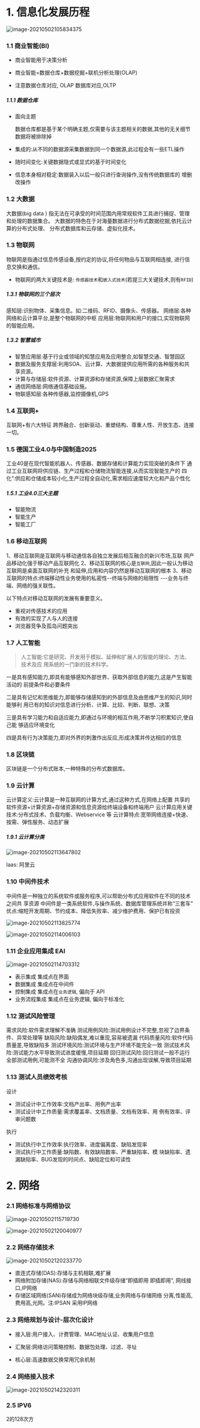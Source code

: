 # 1. 信息化发展历程

![image-20210502105834375](%E4%BF%A1%E6%81%AF%E5%8C%96/image-20210502105834375.png)

### 1.1 商业智能(BI)

+ 商业智能用于决策分析
+ 商业智能=数据仓库+数据挖掘+联机分析处理(OLAP)

+ 注意数据仓库对应, OLAP   数据库对应,OLTP

##### 1.1.1 数据仓库

+ 面向主题

  数据仓库都是基于某个明确主题,仅需要与该主题相关的数据,其他的无关细节数据将被排除掉

+ 集成的:从不同的数据源采集数据到同一个数据源,此过程会有一些ETL操作

+ 随时间变化:关键数据隐式或显式的基于时间变化

+ 信息本身相对稳定:数据装入以后一般只进行查询操作,没有传统数据库的
  增删改操作

### 1.2 大数据

大数据(big data ) 指无法在可承受的时间范围内用常规软件工具进行捕捉、管理和处理的数据集合。
大数据的特色在于对海量数据进行分布式数据挖掘,依托云计算的分布式处理、 分布式数据库和云存储、虚拟化技术。

### 1.3 物联网

物联网是指通过信息传感设备,按约定的协议,将任何物品与互联网相连接, 进行信息交换和通信。

+ 物联网的两大关键技术是: `传感器技术`和`嵌入式技术`(若提三大关键技术,则有`RFID`)

##### 1.3.1 物联网的三个层次

感知层:识别物体、采集信息。如:二维码、RFID、摄像头、传感器。
网络层:各种网络和云计算平台,是整个物联网的中枢
应用层:物联网和用户的接口,实现物联网的智能应用。

##### 1.3.2 智慧城市

+ 智慧应用层:基于行业或领域的知慧应用及应用整合,如智慧交通、智慧园区 
+ 数据及服务支撑层:利用SOA、云计算、大数据提供应用所需的各种服务和共享资源。
+ 计算与存储层:软件资源、计算资源和存储资源,保障上层数据汇聚需求
+ 通信网络层:网络通信基础设施。
+ 物联感知层:各种传感器,监控摄像机,GPS

### 1.4 互联网+

互联网+有六大特征
跨界融合、创新驱动、重塑结构、尊重人性、开放生态、连接一切。

### 1.5 德国工业4.0与中国制造2025

工业40是在现代智能机器人、传感器、数据存储和计算能力实现突破的条件下 通过工业互联网将供应链、生产过程和仓储物流智能连接,从而实现智能生产的 四化”:供应和仓储成本较小化,生产过程全自动化,需求相应速度较大化和产品个性化

##### 1.5.1 工业4.0三大主题

+ 智能物流
+ 智能生产
+ 智能工厂

### 1.6 移动互联网

1、移动互联网是互联网与移动通信各自独立发展后相互融合的新兴市场,互联 网产品移动化强于移动产品互联网化
2、移动互联网的核心是`互联网`,因此一般认为移动互联网是桌面互联网的补充 和延伸,应用和内容仍然是移动互联网的根本
3、移动互联网的特点:终端移动性业务使用的私密性--终端与网络的局限性 ---业务与终端、网络的强关联性。

以下特点对移动互联网的发展有重要意义。

+ 重视对传感技术的应用
+ 有效的实现了人与人的连接
+ 浏览器竞争及孤岛问题突出

### 1.7 人工智能

> 人工智能:它是研究、开发用于模拟、延伸和扩展人的智能的理论、方法、技术及应 用系统的一门新的技术科学。

一是具有感知能力,即具有能够感知外部世界、获取外部信息的能力,这是产生智能活动的
前提条件和必要条件

二是具有记忆和思维能力,即能够存储感知到的外部信息及由思维产生的知识,同时能够利 用已有的知识对信息进行分析、计算、比较、判断、联想、决策

三是具有学习能力和自适应能力,即通过与环境的相互作用,不断学习积累知识,使自己能 够适应环境变化

四是具有行为决策能力,即对外界的刺激作出反应,形成决策并传达相应的信息

### 1.8 区块链

区块链是一个分布式账本,一种特殊的分布式数据库。

### 1.9 云计算

云计算定义:云计算是一种互联网的计算方式,通过这种方式,在网络上配置 共享的软件资源+计算资源+存储资源和信息资源给终端设备和终端用户
云计算应用关键技术:分布式技术、负载均衡、Webservice 等
云计算特点:宽带网络连接+快速、按需、弹性服务、动态扩展

##### 1.9.1 云计算分类

![image-20210502113647802](%E4%BF%A1%E6%81%AF%E5%8C%96/image-20210502113647802.png)

Iaas: 阿里云



### 1.10 中间件技术

中间件是一种独立的系统软件或服务程序,可以帮助分布式应用软件在不同的技术之间共 享资源
中间件是一类系统软件,与操作系统、数据库管理系统并称“三套车” 优点:缩短开发周期、节约成本、降低失败率、减少维护费用、保护已有投资

![image-20210502113825774](%E4%BF%A1%E6%81%AF%E5%8C%96/image-20210502113825774.png)



![image-20210502114006103](%E4%BF%A1%E6%81%AF%E5%8C%96/image-20210502114006103.png)

### 1.11 企业应用集成 EAI

![image-20210502114703312](%E4%BF%A1%E6%81%AF%E5%8C%96/image-20210502114703312.png)

 

+ 表示集成  集成点在界面
+ 数据集成  集成点在中间件
+ 控制集成    集成点在`业务逻辑`, 偏向于 API
+ 业务流程集成   集成点在业务逻辑, 偏向于标准化

### 1.12 测试风险管理

需求风险:软件需求理解不准确
测试用例风险:测试用例设计不完整,忽视了边界条件、异常处理等
缺陷风险:缺陷偶发,难以重现,容易被遗漏
代码质量风险:软件代码质量差,导致缺陷多
测试环境风险:测试环境与生产环境不能完全一致
测试技术风险:测试能力水平导致测试进度缓慢,项目延期
回归测试风险:回归测试一般不运行全部测试用例,可能测不全
沟通协调风险:涉及角色多,沟通出现误解,导致项目延期

### 1.13 测试人员绩效考核

设计

+ 测试设计中工作效率:文档产出率、用例产出率
+ 测试设计中工作质量:需求覆盖率、文档质量、文档有效率、用 例有效率、评审问题数

执行

+ 测试执行中工作效率:执行效率、进度偏离度、缺陷发现率
+ 测试执行中工作质量:缺陷数、有效缺陷数率、严重缺陷率、模 块缺陷率、遗漏缺陷率、BUG发现的时间点、缺陷定位和可读性



# 2. 网络

### 2.1 网络标准与网络协议

![image-20210502115719730](%E4%BF%A1%E6%81%AF%E5%8C%96/image-20210502115719730.png)



![image-20210502120040977](%E4%BF%A1%E6%81%AF%E5%8C%96/image-20210502120040977.png)



### 2.2 网络存储技术

![image-20210502120233770](%E4%BF%A1%E6%81%AF%E5%8C%96/image-20210502120233770.png)

+ 直连式存储(DAS):存储与主机相联,难扩展
+ 网络附加存储(NAS):存储与网络相联文件级存储“即插即用 即插即用”, 网线接口,IP网络
+ 存储区域网络(SAN)存储成为网络块级存储,业务网络与存储网络 分离,性能高,费用高,光网。注:IPSAN 采用IP网络



### 2.3 网络规划与设计-层次化设计

+ 接入层:用户接入、计费管理、MAC地址认证、收集用户信息

+ 汇聚层:网络访问策略控制、数据包处理、过滤、寻址

+ 核心层:高速数据交换常用冗余机制



### 2.4 网络接入技术

![image-20210502142320311](%E4%BF%A1%E6%81%AF%E5%8C%96/image-20210502142320311.png)



### 2.5  IPV6

2的128次方